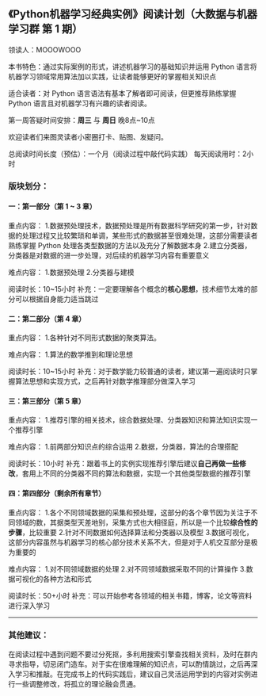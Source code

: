   ## 《Python机器学习经典实例》阅读计划（**大数据与机器学习群** 第 1 期）

领读人：MOOOWOOO

本书特色：通过实际案例的形式，讲述机器学习的基础知识并运用 Python 语言将机器学习领域常用算法加以实践，让读者能够更好的掌握相关知识点

适合读者：对 Python 语言语法有基本了解者即可阅读，但更推荐熟练掌握 Python 语言且对机器学习有兴趣的读者阅读。

第一周答疑时间安排：**周三** 与 **周日** 晚8点~10点

欢迎读者们来图灵读者小密圈打卡、贴图、发疑问。

总阅读时间长度（预估）：一个月（阅读过程中敲代码实践）
每天阅读用时：2小时

### 版块划分：

#### 一：第一部分（第 1 ~ 3 章）
重点内容：
1.数据预处理技术，数据预处理是所有数据科学研究的第一步，针对数据的处理过程又比较繁琐和单调，某些形式的数据甚至很难处理，这部分需要读者熟练掌握 Python 处理各类型数据的方法以及充分了解数据本身
2.建立分类器，分类器是对数据的进一步处理，对后续的机器学习内容有重要意义

难点内容：
1.数据预处理
2.分类器与建模


阅读时长：10~15小时
补充：一定要理解各个概念的**核心思想**，技术细节太难的部分可以根据自身能力适当跳过

#### 二：第二部分（第 4 章）

重点内容：
1.各种针对不同形式数据的聚类算法。

难点内容：
1.算法的数学推到和理论思想

阅读时长：10~15小时
补充：对于数学能力较普通的读者，建议第一遍阅读时只掌握算法思想和实现方式，之后再针对数学推理部分做深入学习

#### 三：第三部分（第 5 章）

重点内容：
1.推荐引擎的相关技术，综合数据处理、分类器知识和算法知识实现一个推荐引擎


难点内容：
1.前两部分知识点的综合运用
2.数据，分类器，算法的合理搭配

阅读时长：10小时
补充：跟着书上的实例实现推荐引擎后建议**自己再做一些修改**，套用上不同的分类器不同的算法和数据，实现一个其他类型数据的推荐引擎

#### 四：第四部分（剩余所有章节）

重点内容：
1.各个不同领域数据的采集和预处理，这部分的各个章节因为关注于不同领域的数，其据类型天差地别，采集方式也大相径庭，所以是一个比较**综合性的步骤**，比较重要
2.针对不同数据如何选择算法和分类器以及模型
3.数据可视化，这部分内容虽然与机器学习的核心部分技术关系不大，但是对于人机交互部分是极为重要的

难点内容：
1.对不同领域数据的处理
2.对不同领域数据采取不同的计算操作
3.数据可视化的各种方法和形式

阅读时长：50+小时
补充：可以开始参考各领域的相关书籍，博客，论文等资料进行深入学习

---
### 其他建议：

在阅读过程中遇到问题不要过分死抠，多利用搜索引擎查找相关资料，及时在群内寻求指导，切忌闭门造车。对于实在很难理解的知识点，可以酌情跳过，之后再深入学习和推敲。在完成书上的代码实践后，建议自己灵活运用学到的内容对实例进行一些调整修改，将孤立的理论融会贯通。

